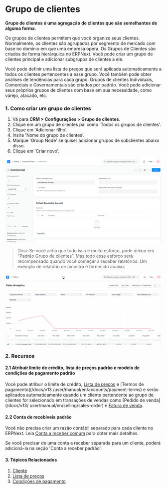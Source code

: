 # Grupo de clientes


**Grupo de clientes é uma agregação de clientes que são semelhantes de alguma forma.**


Os grupos de clientes permitem que você organize seus clientes. Normalmente, os clientes são agrupados por segmento de mercado com base no domínio em que uma empresa opera. Os Grupos de Clientes são criados de forma hierárquica no ERPNext. Você pode criar um grupo de clientes principal e adicionar subgrupos de clientes a ele.


Você pode definir uma lista de preços que será aplicada automaticamente a todos os clientes pertencentes a esse grupo. Você também pode obter análises de tendências para cada grupo. Grupos de clientes Individuais, Comerciais e Governamentais são criados por padrão. Você pode adicionar seus próprios grupos de clientes com base em sua necessidade, como varejo, atacado, etc.


### 1. Como criar um grupo de clientes


1. Vá para **CRM > Configurações > Grupo de clientes**.
2. Clique em um grupo de clientes pai como 'Todos os grupos de clientes'.
3. Clique em 'Adicionar filho'.
4. Insira 'Nome do grupo de clientes'.
5. Marque 'Group Node' se quiser adicionar grupos de subclientes abaixo disso.
6. Clique em 'Criar novo'.


![Customer Group](/files/customer-group.png)



> 
> Dica: Se você acha que tudo isso é muito esforço, pode deixar em “Padrão
>  Grupo de clientes”. Mas todo esse esforço será recompensado quando você começar a receber
>  relatórios. Um exemplo de relatório de amostra é fornecido abaixo:
> 
> 
> 


![Grupo de clientes de análise de vendas](/files/sales-analytics-customer-group.gif)


### 2. Recursos


#### 2.1 Atribuir limite de crédito, lista de preços padrão e modelo de condições de pagamento padrão


Você pode atribuir o limite de crédito, [Lista de preços](/docs/pt/stock/price-lists) e [Termos de pagamento](/docs/v13 /user/manual/en/accounts/payment-terms) e serão aplicados automaticamente quando um cliente pertencente ao grupo de clientes for selecionado em transações de vendas como [Pedido de venda](/docs/v13/ user/manual/en/selling/sales-order) e [Fatura de venda](/docs/pt/accounts/sales-invoice). 


#### 2.2 Conta de recebíveis padrão


Você não precisa criar um razão contábil separado para cada cliente no ERPNext. Leia [Conta a receber comum](/docs/pt/accounts/articles/common-receivable-account) para obter mais detalhes.


Se você precisar de uma conta a receber separada para um cliente, poderá adicioná-la na seção 'Conta a receber padrão'.


#### 3. Tópicos Relacionados


1. [Cliente](/docs/pt/CRM/customer)
2. [Lista de preços](/docs/pt/stock/price-lists)
3. [Condições de pagamento](/docs/pt/accounts/payment-terms)
